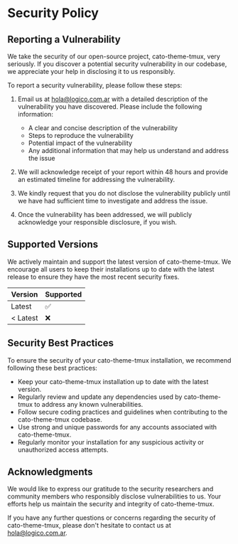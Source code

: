 # Security Policy

## Reporting a Vulnerability

We take the security of our open-source project, cato-theme-tmux, very seriously. If you discover a potential security vulnerability in our codebase, we appreciate your help in disclosing it to us responsibly.

To report a security vulnerability, please follow these steps:

1. Email us at [hola@logico.com.ar](mailto:hola@logico.com.ar) with a detailed description of the vulnerability you have discovered. Please include the following information:
   - A clear and concise description of the vulnerability
   - Steps to reproduce the vulnerability
   - Potential impact of the vulnerability
   - Any additional information that may help us understand and address the issue

2. We will acknowledge receipt of your report within 48 hours and provide an estimated timeline for addressing the vulnerability.

3. We kindly request that you do not disclose the vulnerability publicly until we have had sufficient time to investigate and address the issue.

4. Once the vulnerability has been addressed, we will publicly acknowledge your responsible disclosure, if you wish.

## Supported Versions

We actively maintain and support the latest version of cato-theme-tmux. We encourage all users to keep their installations up to date with the latest release to ensure they have the most recent security fixes.

| Version | Supported          |
| ------- | ------------------ |
| Latest  | :white_check_mark: |
| < Latest| :x:                |

## Security Best Practices

To ensure the security of your cato-theme-tmux installation, we recommend following these best practices:

- Keep your cato-theme-tmux installation up to date with the latest version.
- Regularly review and update any dependencies used by cato-theme-tmux to address any known vulnerabilities.
- Follow secure coding practices and guidelines when contributing to the cato-theme-tmux codebase.
- Use strong and unique passwords for any accounts associated with cato-theme-tmux.
- Regularly monitor your installation for any suspicious activity or unauthorized access attempts.

## Acknowledgments

We would like to express our gratitude to the security researchers and community members who responsibly disclose vulnerabilities to us. Your efforts help us maintain the security and integrity of cato-theme-tmux.

If you have any further questions or concerns regarding the security of cato-theme-tmux, please don't hesitate to contact us at [hola@logico.com.ar](mailto:hola@logico.com.ar).

